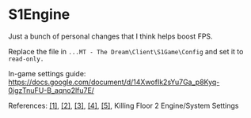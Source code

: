 # S1Engine

Just a bunch of personal changes that I think helps boost FPS.

Replace the file in ``...MT - The Dream\Client\S1Game\Config`` and set it to ``read-only.``

In-game settings guide: https://docs.google.com/document/d/14XwofIk2sYu7Ga_p8Kyq-0igzTnuFU-B_aqno2lfu7E/ 

References: [[1]](https://wikiwiki.jp/arborea/INI%E7%B7%A8%E9%9B%86/S1Engine), [[2]](https://docs.unrealengine.com/udk/Three/SystemSettings.html), [[3]](https://file-metadata.nexusmods.com/file/nexus-readmes/208/552/552_README.txt), [[4]](https://docs.unrealengine.com/udk/Three/TextureStreaming.html), [[5]](https://docs.unrealengine.com/udk/Three/ConsoleCommands.html), Killing Floor 2 Engine/System Settings
